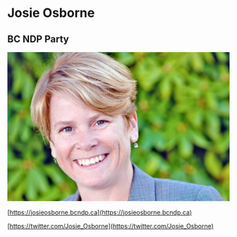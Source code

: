 # Josie Osborne

## BC NDP Party

![Photo of Josie Osborne](images/image23.png)

[https://josieosborne.bcndp.ca](https://josieosborne.bcndp.ca)

[https://twitter.com/Josie_Osborne](https://twitter.com/Josie_Osborne)
